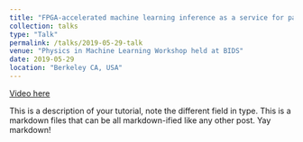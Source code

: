 ```yaml
---
title: "FPGA-accelerated machine learning inference as a service for particle physics computing"
collection: talks
type: "Talk"
permalink: /talks/2019-05-29-talk
venue: "Physics in Machine Learning Workshop held at BIDS"
date: 2019-05-29
location: "Berkeley CA, USA"
---
```


[Video here](https://bids.berkeley.edu/resources/videos/fpga-accelerated-machine-learning-inference-service-particle-physics-computing)

This is a description of your tutorial, note the different field in type. This is a markdown files that can be all markdown-ified like any other post. Yay markdown!
